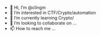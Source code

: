 - 👋 Hi, I’m @clingm
- 👀 I’m interested in CTF/Crypto/automation
- 🌱 I’m currently learning Crypto/
- 💞️ I’m looking to collaborate on ...
- 📫 How to reach me ...

<!---
clingm/clingm is a ✨ special ✨ repository because its `README.md` (this file) appears on your GitHub profile.
You can click the Preview link to take a look at your changes.
--->
